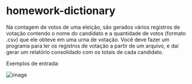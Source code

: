 # homework-dictionary

Na contagem de votos de uma eleição, são gerados vários registros de votação contendo 
o nome do candidato e a quantidade de votos (formato .csv) que ele obteve em uma urna de 
votação. Você deve fazer um programa para ler os registros de votação a partir de um
arquivo, e daí gerar um relatório consolidado com os totais de cada candidato.

Exemplos de entrada:

![image](https://user-images.githubusercontent.com/50780211/110169659-c4e95a00-7dd7-11eb-9535-bd9f970e410b.png)
